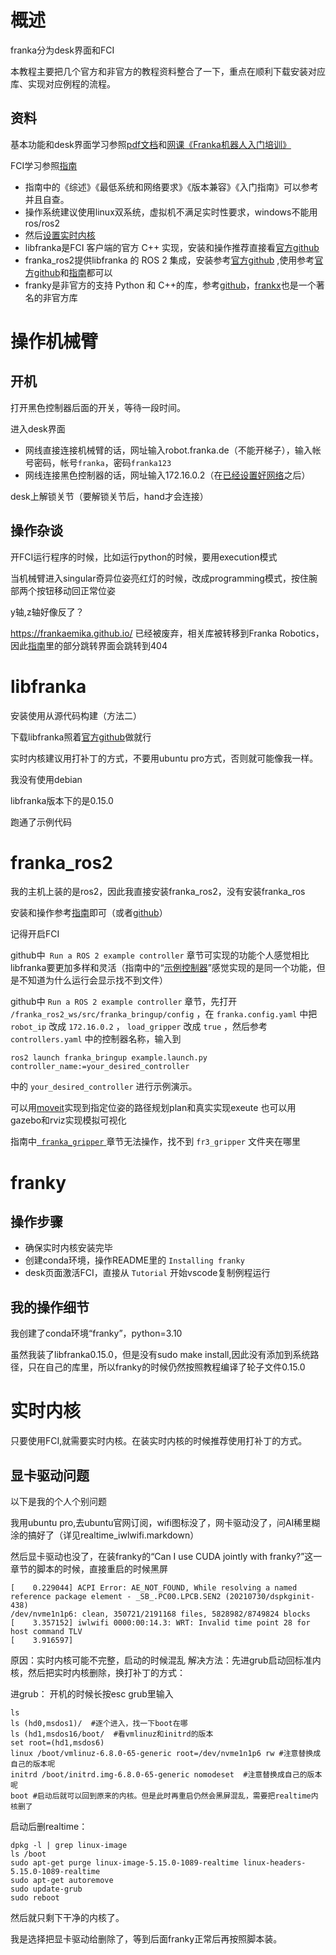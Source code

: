 # 概述
franka分为desk界面和FCI

本教程主要把几个官方和非官方的教程资料整合了一下，重点在顺利下载安装对应库、实现对应例程的流程。


## 资料

基本功能和desk界面学习参照[pdf文档](https://github.com/yejianheng57/Franka_tutorial/blob/main/110010_Product%20Manual%20Franka%20Production%203_1.6_ZH.pdf)和[网课《Franka机器人入门培训》](https://meeting.tencent.com/crm/2Omw5Rk91e)

FCI学习参照[指南](https://www.franka.cn/FCI/index.html#)

- 指南中的《综述》《最低系统和网络要求》《版本兼容》《入门指南》可以参考并且自查。
- 操作系统建议使用linux双系统，虚拟机不满足实时性要求，windows不能用ros/ros2
- 然后[设置实时内核](https://www.franka.cn/FCI/installation_linux.html#setting-up-the-real-time-kernel)
- libfranka是FCI 客户端的官方 C++ 实现，安装和操作推荐直接看[官方github](https://www.franka.cn/FCI/getting_started.html)
- franka_ros2提供libfranka 的 ROS 2 集成，安装参考[官方github](https://github.com/frankarobotics/franka_ros2)
,使用参考[官方github](https://github.com/frankarobotics/franka_ros2)和[指南](https://www.franka.cn/FCI/franka_ros2.html#)都可以
- franky是非官方的支持 Python 和 C++的库，参考[github](https://github.com/TimSchneider42/franky)，[frankx](https://github.com/pantor/frankx)也是一个著名的非官方库


# 操作机械臂
## 开机

打开黑色控制器后面的开关，等待一段时间。

进入desk界面
- 网线直接连接机械臂的话，网址输入robot.franka.de（不能开梯子），输入帐号密码，帐号`franka`，密码`franka123` 
- 网线连接黑色控制器的话，网址输入172.16.0.2（在[已经设置好网络](https://www.franka.cn/FCI/getting_started.html#setting-up-the-network)之后）

desk上解锁关节（要解锁关节后，hand才会连接）
## 操作杂谈

开FCI运行程序的时候，比如运行python的时候，要用execution模式

当机械臂进入singular奇异位姿亮红灯的时候，改成programming模式，按住腕部两个按钮移动回正常位姿

y轴,z轴好像反了？

https://frankaemika.github.io/ 已经被废弃，相关库被转移到Franka Robotics，因此[指南](https://www.franka.cn/FCI/index.html#)里的部分跳转界面会跳转到404



# libfranka

安装使用从源代码构建（方法二）

下载libfranka照着[官方github](https://www.franka.cn/FCI/getting_started.html)做就行

实时内核建议用打补丁的方式，不要用ubuntu pro方式，否则就可能像我一样。

我没有使用debian

libfranka版本下的是0.15.0

跑通了示例代码


# franka_ros2
我的主机上装的是ros2，因此我直接安装franka_ros2，没有安装franka_ros

安装和操作参考[指南](https://www.franka.cn/FCI/franka_ros2.html)即可（或者[github](https://github.com/frankarobotics/franka_ros2)）

记得开启FCI

github中` Run a ROS 2 example controller` 章节可实现的功能个人感觉相比libfranka要更加多样和灵活（指南中的“[示例控制器](https://www.franka.cn/FCI/franka_ros2.html#example-controllers)”感觉实现的是同一个功能，但是不知道为什么运行会显示找不到文件）

github中 `Run a ROS 2 example controller` 章节，先打开 `/franka_ros2_ws/src/franka_bringup/config` ，在 `franka.config.yaml` 中把 `robot_ip` 改成 `172.16.0.2` ， `load_gripper` 改成 `true` ，然后参考 `controllers.yaml` 中的控制器名称，输入到
``` 
ros2 launch franka_bringup example.launch.py controller_name:=your_desired_controller
```
中的 `your_desired_controller` 进行示例演示。


可以用[moveit](https://www.franka.cn/FCI/franka_ros2.html#moveit)实现到指定位姿的路径规划plan和真实实现exeute
也可以用gazebo和rviz实现模拟可视化

指南中[` franka_gripper` ](https://www.franka.cn/FCI/franka_ros2.html#franka-gripper)章节无法操作，找不到 `fr3_gripper` 文件夹在哪里


# franky

## 操作步骤
- 确保实时内核安装完毕
- 创建conda环境，操作README里的 `Installing franky` 
- desk页面激活FCI，直接从 `Tutorial` 开始vscode复制例程运行

## 我的操作细节
我创建了conda环境“franky”，python=3.10

虽然我装了libfranka0.15.0，但是没有sudo make install,因此没有添加到系统路径，只在自己的库里，所以franky的时候仍然按照教程编译了轮子文件0.15.0



# 实时内核

只要使用FCI,就需要实时内核。在装实时内核的时候推荐使用打补丁的方式。
## 显卡驱动问题

以下是我的个人个别问题

我用ubuntu pro,去ubuntu官网订阅，wifi图标没了，网卡驱动没了，问AI稀里糊涂的搞好了（详见realtime_iwlwifi.markdown）

然后显卡驱动也没了，在装franky的“Can I use CUDA jointly with franky?”这一章节的脚本的时候，直接重启的时候黑屏  
```
[    0.229044] ACPI Error: AE_NOT_FOUND, While resolving a named reference package element - _SB_.PC00.LPCB.SEN2 (20210730/dspkginit-438)
/dev/nvme1n1p6: clean, 350721/2191168 files, 5828982/8749824 blocks
[    3.357152] iwlwifi 0000:00:14.3: WRT: Invalid time point 28 for host command TLV
[    3.916597]
```
原因：实时内核可能不完整，启动的时候混乱
解决方法：先进grub启动回标准内核，然后把实时内核删除，换打补丁的方式：

进grub：
开机的时候长按esc
grub里输入
```
ls 
ls (hd0,msdos1)/  #逐个进入，找一下boot在哪
ls (hd1,msdos16/boot/  #看vmlinuz和initrd的版本
set root=(hd1,msdos6)
linux /boot/vmlinuz-6.8.0-65-generic root=/dev/nvme1n1p6 rw #注意替换成自己的版本呢
initrd /boot/initrd.img-6.8.0-65-generic nomodeset  #注意替换成自己的版本呢
boot #启动后就可以回到原来的内核。但是此时再重启仍然会黑屏混乱，需要把realtime内核删了
```

启动后删realtime：
```
dpkg -l | grep linux-image
ls /boot
sudo apt-get purge linux-image-5.15.0-1089-realtime linux-headers-5.15.0-1089-realtime
sudo apt-get autoremove
sudo update-grub
sudo reboot
```

然后就只剩下干净的内核了。

我是选择把显卡驱动给删除了，等到后面franky正常后再按照脚本装。





